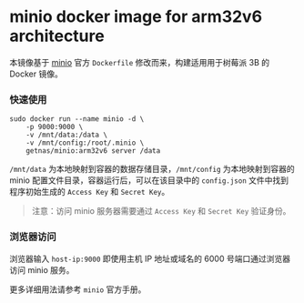 # minio docker image for arm32v6 architecture

本镜像基于 [minio](https://github.com/minio/minio) 官方 `Dockerfile` 修改而来，构建适用用于树莓派 3B 的 Docker 镜像。

### 快速使用

```
sudo docker run --name minio -d \
    -p 9000:9000 \
    -v /mnt/data:/data \
    -v /mnt/config:/root/.minio \
    getnas/minio:arm32v6 server /data
```

`/mnt/data` 为本地映射到容器的数据存储目录，`/mnt/config` 为本地映射到容器的 minio 配置文件目录，容器运行后，可以在该目录中的 `config.json` 文件中找到程序初始生成的 `Access Key` 和 `Secret Key`。

> 注意：访问 minio 服务器需要通过 `Access Key` 和 `Secret Key` 验证身份。

### 浏览器访问

浏览器输入 `host-ip:9000` 即使用主机 IP 地址或域名的 6000 号端口通过浏览器访问 minio 服务。

更多详细用法请参考 `minio` 官方手册。